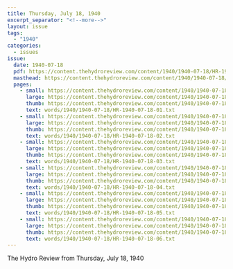 ```yaml
---
title: Thursday, July 18, 1940
excerpt_separator: "<!--more-->"
layout: issue
tags:
  - "1940"
categories:
  - issues
issue:
  date: 1940-07-18
  pdf: https://content.thehydroreview.com/content/1940/1940-07-18/HR-1940-07-18.pdf
  masthead: https://content.thehydroreview.com/content/1940/1940-07-18/masthead/HR-1940-07-18.jpg
  pages:
    - small: https://content.thehydroreview.com/content/1940/1940-07-18/small/HR-1940-07-18-01.jpg
      large: https://content.thehydroreview.com/content/1940/1940-07-18/large/HR-1940-07-18-01.jpg
      thumb: https://content.thehydroreview.com/content/1940/1940-07-18/thumbnails/HR-1940-07-18-01.jpg
      text: words/1940/1940-07-18/HR-1940-07-18-01.txt
    - small: https://content.thehydroreview.com/content/1940/1940-07-18/small/HR-1940-07-18-02.jpg
      large: https://content.thehydroreview.com/content/1940/1940-07-18/large/HR-1940-07-18-02.jpg
      thumb: https://content.thehydroreview.com/content/1940/1940-07-18/thumbnails/HR-1940-07-18-02.jpg
      text: words/1940/1940-07-18/HR-1940-07-18-02.txt
    - small: https://content.thehydroreview.com/content/1940/1940-07-18/small/HR-1940-07-18-03.jpg
      large: https://content.thehydroreview.com/content/1940/1940-07-18/large/HR-1940-07-18-03.jpg
      thumb: https://content.thehydroreview.com/content/1940/1940-07-18/thumbnails/HR-1940-07-18-03.jpg
      text: words/1940/1940-07-18/HR-1940-07-18-03.txt
    - small: https://content.thehydroreview.com/content/1940/1940-07-18/small/HR-1940-07-18-04.jpg
      large: https://content.thehydroreview.com/content/1940/1940-07-18/large/HR-1940-07-18-04.jpg
      thumb: https://content.thehydroreview.com/content/1940/1940-07-18/thumbnails/HR-1940-07-18-04.jpg
      text: words/1940/1940-07-18/HR-1940-07-18-04.txt
    - small: https://content.thehydroreview.com/content/1940/1940-07-18/small/HR-1940-07-18-05.jpg
      large: https://content.thehydroreview.com/content/1940/1940-07-18/large/HR-1940-07-18-05.jpg
      thumb: https://content.thehydroreview.com/content/1940/1940-07-18/thumbnails/HR-1940-07-18-05.jpg
      text: words/1940/1940-07-18/HR-1940-07-18-05.txt
    - small: https://content.thehydroreview.com/content/1940/1940-07-18/small/HR-1940-07-18-06.jpg
      large: https://content.thehydroreview.com/content/1940/1940-07-18/large/HR-1940-07-18-06.jpg
      thumb: https://content.thehydroreview.com/content/1940/1940-07-18/thumbnails/HR-1940-07-18-06.jpg
      text: words/1940/1940-07-18/HR-1940-07-18-06.txt
---
```


The Hydro Review from Thursday, July 18, 1940

<!--more-->

